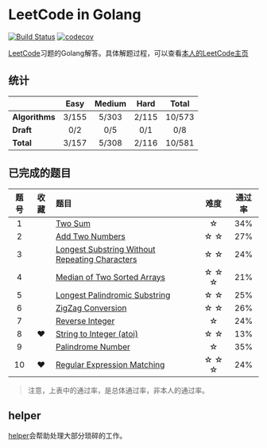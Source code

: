 # LeetCode in Golang 
[![Build Status](https://www.travis-ci.org/aQuaYi/LeetCode-in-Golang.svg?branch=master)](https://www.travis-ci.org/aQuaYi/LeetCode-in-Golang)
[![codecov](https://codecov.io/gh/aQuaYi/LeetCode-in-Golang/branch/master/graph/badge.svg)](https://codecov.io/gh/aQuaYi/LeetCode-in-Golang)

[LeetCode](leetcode.com)习题的Golang解答。具体解题过程，可以查看[本人的LeetCode主页](https://leetcode.com/aQuaYi/)


## 统计
||Easy|Medium|Hard|Total|
|:--|:--:|:--:|:--:|:--:|
|**Algorithms**|3/155|5/303|2/115|10/573|
|**Draft**|0/2|0/5|0/1|0/8|
|**Total**|3/157|5/308|2/116|10/581|


## 已完成的题目
|题号|收藏|题目|难度|通过率|
|:-:|:-:|:-- | :-: | :-: |
|1||[Two Sum](./algorithms/0001.two-sum)|☆|34%|
|2||[Add Two Numbers](./algorithms/0002.add-two-numbers)|☆ ☆|27%|
|3||[Longest Substring Without Repeating Characters](./algorithms/0003.longest-substring-without-repeating-characters)|☆ ☆|24%|
|4||[Median of Two Sorted Arrays](./algorithms/0004.median-of-two-sorted-arrays)|☆ ☆ ☆|21%|
|5||[Longest Palindromic Substring](./algorithms/0005.longest-palindromic-substring)|☆ ☆|25%|
|6||[ZigZag Conversion](./algorithms/0006.zigzag-conversion)|☆ ☆|26%|
|7||[Reverse Integer](./algorithms/0007.reverse-integer)|☆|24%|
|8|❤|[String to Integer (atoi)](./algorithms/0008.string-to-integer-atoi)|☆ ☆|13%|
|9||[Palindrome Number](./algorithms/0009.palindrome-number)|☆|35%|
|10|❤|[Regular Expression Matching](./algorithms/0010.regular-expression-matching)|☆ ☆ ☆|24%|

>注意，上表中的通过率，是总体通过率，非本人的通过率。

## helper
[helper](./helper)会帮助处理大部分琐碎的工作。

